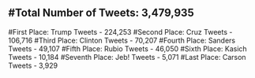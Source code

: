 #Total Number of Tweets: 3,479,935 
---
#First Place: Trump Tweets - 224,253
#Second Place: Cruz Tweets - 106,716
#Third Place: Clinton Tweets - 70,207
#Fourth Place: Sanders Tweets - 49,107
#Fifth Place: Rubio Tweets - 46,050
#Sixth Place: Kasich Tweets - 10,184
#Seventh Place: Jeb! Tweets - 5,071
#Last Place: Carson Tweets - 3,929
